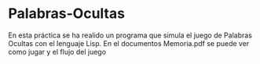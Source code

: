 # Palabras-Ocultas
En esta práctica se ha realido un programa que simula el juego de Palabras Ocultas con el lenguaje Lisp.
En el documentos Memoria.pdf se puede ver como jugar y el flujo del juego
